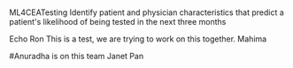 #

 ML4CEATesting
Identify patient and physician characteristics that predict a patient's likelihood of being tested in the next three months



Echo Ron 
This is a test, we are trying to work on this together. Mahima 

#Anuradha is on this team
Janet Pan 

